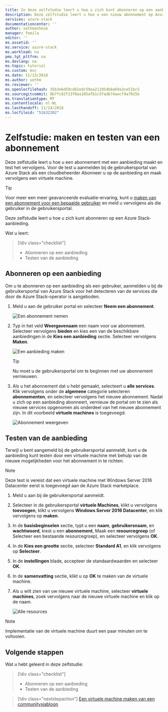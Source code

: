 ```yaml
---
title: In deze zelfstudie leert u hoe u zich kunt abonneren op een aanbieding van Azure Stack | Microsoft Docs
description: Deze zelfstudie leert u hoe u een nieuw abonnement op Azure Stack-services maken en testen van de aanbieding door te maken van een virtuele testmachine.
services: azure-stack
documentationcenter: ''
author: sethmanheim
manager: femila
editor: ''
ms.assetid: ''
ms.service: azure-stack
ms.workload: na
pms.tgt_pltfrm: na
ms.devlang: na
ms.topic: tutorial
ms.custom: mvc
ms.date: 11/13/2018
ms.author: sethm
ms.reviewer: ''
ms.openlocfilehash: 35b3e6d59cdb1edc59aa211954b8a69a3ce51bc5
ms.sourcegitcommit: 0b7fc82f23f0aa105afb1c5fadb74aecf9a7015b
ms.translationtype: MT
ms.contentlocale: nl-NL
ms.lasthandoff: 11/14/2018
ms.locfileid: "51632202"
---
```

# <a name="tutorial-create-and-test-a-subscription"></a>Zelfstudie: maken en testen van een abonnement

Deze zelfstudie leert u hoe u een abonnement met een aanbieding maakt en test het vervolgens. Voor de test u aanmelden bij de gebruikersportal van Azure Stack als een cloudbeheerder Abonneer u op de aanbieding en maak vervolgens een virtuele machine.

> [!TIP]
> Voor meer een meer geavanceerde evaluatie-ervaring, kunt u [maken van een abonnement voor een bepaalde gebruiker](../azure-stack-subscribe-plan-provision-vm.md#create-a-subscription-as-a-cloud-operator) en meld u vervolgens als die gebruiker in de gebruikersportal. 

Deze zelfstudie leert u hoe u zich kunt abonneren op een Azure Stack-aanbieding.

Wat u leert:

> [!div class="checklist"]
> * Abonneren op een aanbieding 
> * Testen van de aanbieding

## <a name="subscribe-to-an-offer"></a>Abonneren op een aanbieding

Om u te abonneren op een aanbieding als een gebruiker, aanmelden u bij de gebruikersportal van Azure Stack voor het detecteren van de services die door de Azure Stack-operator is aangeboden.

1. Meld u aan de gebruiker portal en selecteer **Neem een abonnement**.

   ![Een abonnement nemen](media/azure-stack-subscribe-services/get-subscription.png)

2. Typ in het veld **Weergavenaam** een naam voor uw abonnement. Selecteer vervolgens **bieden** en kies een van de beschikbare aanbiedingen in de **Kies een aanbieding** sectie. Selecteer vervolgens **Maken**.

   ![Een aanbieding maken](media/azure-stack-subscribe-services/create-subscription.png)

   > [!TIP]
   > Nu moet u de gebruikersportal om te beginnen met uw abonnement vernieuwen.

3. Als u het abonnement dat u hebt gemaakt, selecteert u **alle services**. Klik vervolgens onder de **algemene** categorie selecteren **abonnementen**, en selecteer vervolgens het nieuwe abonnement. Nadat u zich op een aanbieding abonneert, vernieuw de portal om te zien als nieuwe services opgenomen als onderdeel van het nieuwe abonnement zijn. In dit voorbeeld **virtuele machines** is toegevoegd.

   ![Abonnement weergeven](media/azure-stack-subscribe-services/view-subscription.png)

## <a name="test-the-offer"></a>Testen van de aanbieding

Terwijl u bent aangemeld bij de gebruikersportal aanmeldt, kunt u de aanbieding kunt testen door een virtuele machine met behulp van de nieuwe mogelijkheden voor het abonnement in te richten. 

> [!NOTE]
> Deze test is vereist dat een virtuele machine met Windows Server 2016 Datacenter eerst is toegevoegd aan de Azure Stack marketplace. 

1. Meld u aan bij de gebruikersportal aanmeldt.

2. Selecteer in de gebruikersportal **virtuele Machines**, klikt u vervolgens **toevoegen**, klikt u vervolgens **Windows Server 2016 Datacenter**, en klik vervolgens op **maken**.

3. In de **basisbeginselen** sectie, typt u een **naam**, **gebruikersnaam**, en **wachtwoord**, kiest u een **abonnement**, Maak een **resourcegroep** (of Selecteer een bestaande resourcegroep), en selecteer vervolgens **OK**.

4. In de **Kies een grootte** sectie, selecteer **Standard A1**, en klik vervolgens op **Selecteer**.  

5. In de **instellingen** blade, accepteer de standaardwaarden en selecteer **OK**.

6. In de **samenvatting** sectie, klikt u op **OK** te maken van de virtuele machine.  

7. Als u wilt zien van uw nieuwe virtuele machine, selecteer **virtuele machines**, zoek vervolgens naar de nieuwe virtuele machine en klik op de naam.

    ![Alle resources](media/azure-stack-subscribe-services/view-vm.png)

> [!NOTE]
> Implementatie van de virtuele machine duurt een paar minuten om te voltooien.


## <a name="next-steps"></a>Volgende stappen

Wat u hebt geleerd in deze zelfstudie:

> [!div class="checklist"]
> * Abonneren op een aanbieding 
> * Testen van de aanbieding


> [!div class="nextstepaction"]
> [Een virtuele machine maken van een communitysjabloon](azure-stack-create-vm-template.md)